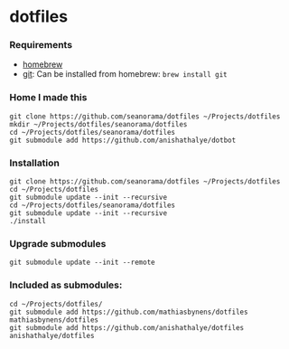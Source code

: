 dotfiles
========

### Requirements

  * [homebrew](http://brew.sh/)
  * [git](http://git-scm.com/): Can be installed from homebrew: ```brew install git```

### Home I made this

```
git clone https://github.com/seanorama/dotfiles ~/Projects/dotfiles
mkdir ~/Projects/dotfiles/seanorama/dotfiles
cd ~/Projects/dotfiles/seanorama/dotfiles
git submodule add https://github.com/anishathalye/dotbot
```

### Installation

```
git clone https://github.com/seanorama/dotfiles ~/Projects/dotfiles
cd ~/Projects/dotfiles
git submodule update --init --recursive
cd ~/Projects/dotfiles/seanorama/dotfiles
git submodule update --init --recursive
./install
```

### Upgrade submodules

```
git submodule update --init --remote
```

### Included as submodules:

```
cd ~/Projects/dotfiles/
git submodule add https://github.com/mathiasbynens/dotfiles mathiasbynens/dotfiles
git submodule add https://github.com/anishathalye/dotfiles anishathalye/dotfiles
```
